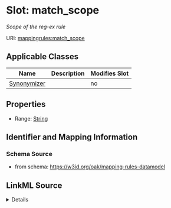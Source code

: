 

# Slot: match_scope


_Scope of the reg-ex rule_



URI: [mappingrules:match_scope](https://w3id.org/oak/mapping-rules-datamodel/match_scope)



<!-- no inheritance hierarchy -->





## Applicable Classes

| Name | Description | Modifies Slot |
| --- | --- | --- |
| [Synonymizer](Synonymizer.md) |  |  no  |







## Properties

* Range: [String](String.md)





## Identifier and Mapping Information







### Schema Source


* from schema: https://w3id.org/oak/mapping-rules-datamodel




## LinkML Source

<details>
```yaml
name: match_scope
description: Scope of the reg-ex rule
from_schema: https://w3id.org/oak/mapping-rules-datamodel
rank: 1000
alias: match_scope
owner: Synonymizer
domain_of:
- Synonymizer
range: string

```
</details>